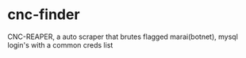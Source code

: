 # cnc-finder
CNC-REAPER, a auto scraper that brutes flagged marai(botnet), mysql login's with a common creds list
